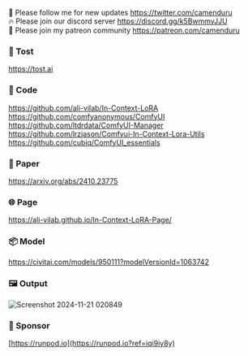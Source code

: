 🐣 Please follow me for new updates https://twitter.com/camenduru <br />
🔥 Please join our discord server https://discord.gg/k5BwmmvJJU <br />
🥳 Please join my patreon community https://patreon.com/camenduru <br />

###  🥪 Tost
https://tost.ai

### 🧬 Code
https://github.com/ali-vilab/In-Context-LoRA <br />
https://github.com/comfyanonymous/ComfyUI <br />
https://github.com/ltdrdata/ComfyUI-Manager <br />
https://github.com/lrzjason/Comfyui-In-Context-Lora-Utils <br />
https://github.com/cubiq/ComfyUI_essentials <br />

### 📄 Paper
https://arxiv.org/abs/2410.23775

### 🌐 Page
https://ali-vilab.github.io/In-Context-LoRA-Page/

### 📦 Model
https://civitai.com/models/950111?modelVersionId=1063742

### 🖼 Output
![Screenshot 2024-11-21 020849](https://github.com/user-attachments/assets/6b1b2b5e-a6e6-4cf5-ac1c-73c30f7a1811)

### 🏢 Sponsor
[https://runpod.io](https://runpod.io?ref=iqi9iy8y)

